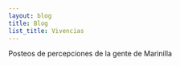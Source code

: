 ```yaml
---
layout: blog
title: Blog
list_title: Vivencias
---
```


Posteos de percepciones de la gente de Marinilla